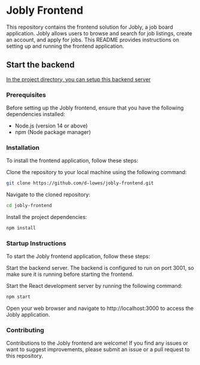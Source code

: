 # Jobly Frontend
This repository contains the frontend solution for Jobly, a job board application. Jobly allows users to browse and search for job listings, create an account, and apply for jobs. This README provides instructions on setting up and running the frontend application.

## Start the backend

[In the project directory, you can setup this backend server](https://github.com/d-lowes/jobly-backend)

### Prerequisites
Before setting up the Jobly frontend, ensure that you have the following dependencies installed:

- Node.js (version 14 or above)
- npm (Node package manager)

### Installation
To install the frontend application, follow these steps:

Clone the repository to your local machine using the following command:

```bash
git clone https://github.com/d-lowes/jobly-frontend.git
```

Navigate to the cloned repository:

```bash
cd jobly-frontend
```

Install the project dependencies:

```bash
npm install
```

### Startup Instructions
To start the Jobly frontend application, follow these steps:

Start the backend server. The backend is configured to run on port 3001, so make sure it is running before starting the frontend.

Start the React development server by running the following command:

```bash
npm start
```

Open your web browser and navigate to http://localhost:3000 to access the Jobly application.

### Contributing
Contributions to the Jobly frontend are welcome! If you find any issues or want to suggest improvements, please submit an issue or a pull request to this repository.
